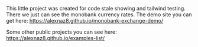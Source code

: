 This little project was created for code stale showing and tailwind testing. There we just can see the monobank currency rates.
The demo site you can get here: https://alexnaz8.github.io/monobank-exchange-demo/

Some other public projects you can see here: https://alexnaz8.github.io/examples-list/
